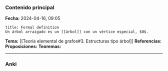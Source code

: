 ### Contenido principal

**Fecha:** 2024-04-16, 09:05

```ad-formal
title: Formal definition
Un árbol arraigado es un [[árbol]] con un vértice especial, $0$.
```

**Tema:** [[Teoría elemental de grafos#3. Estructuras tipo árbol]]
**Referencias:**
**Proposiciones:**
**Teoremas:**

---
### Anki
